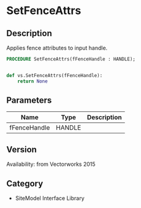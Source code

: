 # SetFenceAttrs

## Description
Applies fence attributes to input handle.

```pascal
PROCEDURE SetFenceAttrs(fFenceHandle : HANDLE);
```

```python

def vs.SetFenceAttrs(fFenceHandle):
    return None
```

## Parameters
|Name|Type|Description|
|---|---|---|
|fFenceHandle|HANDLE||

## Version
Availability: from Vectorworks 2015
## Category
* SiteModel Interface Library

